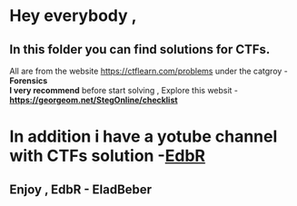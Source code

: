 # Hey everybody , 
## In this folder you can find solutions for CTFs.
All are from the website https://ctflearn.com/problems under the catgroy - **Forensics**\
**I very recommend** before start solving , Explore this websit - **https://georgeom.net/StegOnline/checklist**
# In addition i have a yotube channel with CTFs solution -[EdbR](https://www.youtube.com/channel/UCoD5lhTM5qtEKiFkhsDECkQ?view_as=subscriber)

## Enjoy , EdbR - EladBeber

